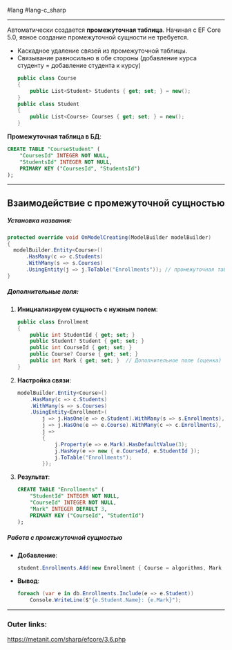 #lang #lang-c_sharp 

---
Автоматически создается **промежуточная таблица**.
Начиная с EF Core 5.0, явное создание промежуточной сущности не требуется.  
- Каскадное удаление связей из промежуточной таблицы.
- Связывание равносильно в обе стороны (добавление курса студенту = добавление студента к курсу)
  ```csharp
  public class Course
  {
      public List<Student> Students { get; set; } = new();
  }
  public class Student
  {
      public List<Course> Courses { get; set; } = new();
  }
  ```  

**Промежуточная таблица в БД**:  
  ```sql
  CREATE TABLE "CourseStudent" (
      "CoursesId" INTEGER NOT NULL,
      "StudentsId" INTEGER NOT NULL,
      PRIMARY KEY ("CoursesId", "StudentsId")
  );
  ```

---
## Взаимодействие с промежуточной сущностью

##### **Установка названия:**
```csharp
protected override void OnModelCreating(ModelBuilder modelBuilder)
{
  modelBuilder.Entity<Course>()
	  .HasMany(c => c.Students)
	  .WithMany(s => s.Courses)
	  .UsingEntity(j => j.ToTable("Enrollments")); // промежуточная таблица
}
```  

##### **Дополнительные поля:**  
1. **Инициализируем сущность с нужным полем**:  
	```csharp
	public class Enrollment
	{
		public int StudentId { get; set; }
		public Student? Student { get; set; }
		public int CourseId { get; set; }
		public Course? Course { get; set; }
		public int Mark { get; set; }  // Дополнительное поле (оценка)
	}
	```  
2. **Настройка связи**:  
	```csharp
	modelBuilder.Entity<Course>()
		.HasMany(c => c.Students)
		.WithMany(s => s.Courses)
		.UsingEntity<Enrollment>(
			j => j.HasOne(e => e.Student).WithMany(s => s.Enrollments),
			j => j.HasOne(e => e.Course).WithMany(c => c.Enrollments),
			j => 
			{
				j.Property(e => e.Mark).HasDefaultValue(3);
				j.HasKey(e => new { e.CourseId, e.StudentId });
				j.ToTable("Enrollments");
			});
	```  
3. **Результат**:  
	  ```sql
	  CREATE TABLE "Enrollments" (
		  "StudentId" INTEGER NOT NULL,
		  "CourseId" INTEGER NOT NULL,
		  "Mark" INTEGER DEFAULT 3,
		  PRIMARY KEY ("CourseId", "StudentId")
	  );
	  ```  

##### **Работа с промежуточной сущностью**  
- **Добавление**:  
  ```csharp
  student.Enrollments.Add(new Enrollment { Course = algorithms, Mark = 5 });
  ```  
- **Вывод**:  
  ```csharp
  foreach (var e in db.Enrollments.Include(e => e.Student))
      Console.WriteLine($"{e.Student.Name}: {e.Mark}");
  ```  

---
### Outer links:
https://metanit.com/sharp/efcore/3.6.php